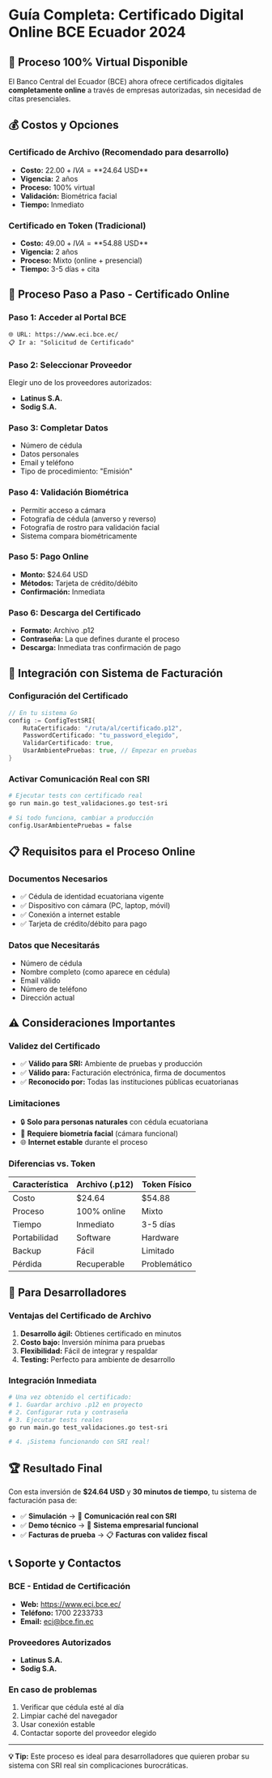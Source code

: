 # Guía Completa: Certificado Digital Online BCE Ecuador 2024

## 🎉 Proceso 100% Virtual Disponible

El Banco Central del Ecuador (BCE) ahora ofrece certificados digitales **completamente online** a través de empresas autorizadas, sin necesidad de citas presenciales.

## 💰 Costos y Opciones

### Certificado de Archivo (Recomendado para desarrollo)
- **Costo:** $22.00 + IVA = **$24.64 USD**
- **Vigencia:** 2 años
- **Proceso:** 100% virtual
- **Validación:** Biométrica facial
- **Tiempo:** Inmediato

### Certificado en Token (Tradicional)
- **Costo:** $49.00 + IVA = **$54.88 USD**
- **Vigencia:** 2 años
- **Proceso:** Mixto (online + presencial)
- **Tiempo:** 3-5 días + cita

## 🚀 Proceso Paso a Paso - Certificado Online

### Paso 1: Acceder al Portal BCE
```
🌐 URL: https://www.eci.bce.ec/
📋 Ir a: "Solicitud de Certificado"
```

### Paso 2: Seleccionar Proveedor
Elegir uno de los proveedores autorizados:
- **Latinus S.A.**
- **Sodig S.A.**

### Paso 3: Completar Datos
- Número de cédula
- Datos personales
- Email y teléfono
- Tipo de procedimiento: "Emisión"

### Paso 4: Validación Biométrica
- Permitir acceso a cámara
- Fotografía de cédula (anverso y reverso)
- Fotografía de rostro para validación facial
- Sistema compara biométricamente

### Paso 5: Pago Online
- **Monto:** $24.64 USD
- **Métodos:** Tarjeta de crédito/débito
- **Confirmación:** Inmediata

### Paso 6: Descarga del Certificado
- **Formato:** Archivo .p12
- **Contraseña:** La que defines durante el proceso
- **Descarga:** Inmediata tras confirmación de pago

## 🔧 Integración con Sistema de Facturación

### Configuración del Certificado
```go
// En tu sistema Go
config := ConfigTestSRI{
    RutaCertificado: "/ruta/al/certificado.p12",
    PasswordCertificado: "tu_password_elegido",
    ValidarCertificado: true,
    UsarAmbientePruebas: true, // Empezar en pruebas
}
```

### Activar Comunicación Real con SRI
```bash
# Ejecutar tests con certificado real
go run main.go test_validaciones.go test-sri

# Si todo funciona, cambiar a producción
config.UsarAmbientePruebas = false
```

## 📋 Requisitos para el Proceso Online

### Documentos Necesarios
- ✅ Cédula de identidad ecuatoriana vigente
- ✅ Dispositivo con cámara (PC, laptop, móvil)
- ✅ Conexión a internet estable
- ✅ Tarjeta de crédito/débito para pago

### Datos que Necesitarás
- Número de cédula
- Nombre completo (como aparece en cédula)
- Email válido
- Número de teléfono
- Dirección actual

## ⚠️ Consideraciones Importantes

### Validez del Certificado
- ✅ **Válido para SRI:** Ambiente de pruebas y producción
- ✅ **Válido para:** Facturación electrónica, firma de documentos
- ✅ **Reconocido por:** Todas las instituciones públicas ecuatorianas

### Limitaciones
- 🔒 **Solo para personas naturales** con cédula ecuatoriana
- 📱 **Requiere biometría facial** (cámara funcional)
- 🌐 **Internet estable** durante el proceso

### Diferencias vs. Token
| Característica | Archivo (.p12) | Token Físico |
|---------------|----------------|--------------|
| Costo | $24.64 | $54.88 |
| Proceso | 100% online | Mixto |
| Tiempo | Inmediato | 3-5 días |
| Portabilidad | Software | Hardware |
| Backup | Fácil | Limitado |
| Pérdida | Recuperable | Problemático |

## 🎯 Para Desarrolladores

### Ventajas del Certificado de Archivo
1. **Desarrollo ágil:** Obtienes certificado en minutos
2. **Costo bajo:** Inversión mínima para pruebas
3. **Flexibilidad:** Fácil de integrar y respaldar
4. **Testing:** Perfecto para ambiente de desarrollo

### Integración Inmediata
```bash
# Una vez obtenido el certificado:
# 1. Guardar archivo .p12 en proyecto
# 2. Configurar ruta y contraseña
# 3. Ejecutar tests reales
go run main.go test_validaciones.go test-sri

# 4. ¡Sistema funcionando con SRI real!
```

## 🏆 Resultado Final

Con esta inversión de **$24.64 USD** y **30 minutos de tiempo**, tu sistema de facturación pasa de:

- ✅ **Simulación** → 🚀 **Comunicación real con SRI**
- ✅ **Demo técnico** → 💼 **Sistema empresarial funcional**
- ✅ **Facturas de prueba** → 📋 **Facturas con validez fiscal**

## 📞 Soporte y Contactos

### BCE - Entidad de Certificación
- **Web:** https://www.eci.bce.ec/
- **Teléfono:** 1700 2233733
- **Email:** eci@bce.fin.ec

### Proveedores Autorizados
- **Latinus S.A.**
- **Sodig S.A.**

### En caso de problemas
1. Verificar que cédula esté al día
2. Limpiar caché del navegador
3. Usar conexión estable
4. Contactar soporte del proveedor elegido

---

**💡 Tip:** Este proceso es ideal para desarrolladores que quieren probar su sistema con SRI real sin complicaciones burocráticas.